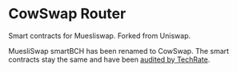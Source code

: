 # CowSwap Router

Smart contracts for Muesliswap. Forked from Uniswap.

MuesliSwap smartBCH has been renamed to CowSwap. The smart contracts stay the same and have been [audited by TechRate](https://github.com/TechRate/Smart-Contract-Audits/blob/main/October/MuesliSwap.pdf).

